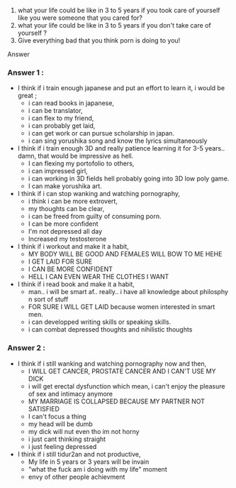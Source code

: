 1. what your life could be like in 3 to 5 years if you took care of yourself like you were someone that you cared for?
2.  what your life could be like in 3 to 5 years if you don't take care of yourself ?
3. Give everything bad that you think porn is doing to you!

Answer

### Answer 1 :
- I think if i train enough japanese and put an effort to learn it, i would be great ;
	- i can read books in japanese, 
	- i can be translator, 
	- i can flex to my friend,
	- i can probably get laid, 
	- i can get work or can pursue scholarship in japan.
	- i can sing yorushika song and know the lyrics simultaneously
- I think if i train enough 3D and really patience learning it for 3-5 years..  damn, that would be impressive as hell. 
	- I can flexing my portofolio to others,
	- i can impressed girl,
	- i can working in 3D fields hell probably going into 3D low poly game.
	- I can make yorushika art.
- I think if i can stop wanking and watching pornography, 
	- i think i can be more extrovert, 
	- my thoughts can be clear, 
	- i can be freed from guilty of consuming porn.
	- I can be more confident 
	- I'm not depressed all day
	- Increased my testosterone
- I think if i workout and make it a habit,
	- MY BODY WILL BE GOOD AND FEMALES WILL BOW TO ME HEHE
	- I GET LAID FOR SURE
	- I CAN BE MORE CONFIDENT
	- HELL I CAN EVEN WEAR THE CLOTHES I WANT
- I think if i read book and make it a habit,
	- man.. i will be smart af.. really.. i have all knowledge about philosphy n sort of stuff
	- FOR SURE I WILL GET LAID because women interested in smart men.
	- i can developped writing skills or speaking skills.
	- i can combat depressed thoughts and nihilistic thoughts

### Answer 2 :
- I think if i still wanking and watching pornography now and then,
	- I WILL GET CANCER, PROSTATE CANCER AND I CAN'T USE MY DICK
	- i will get erectal dysfunction which mean, i can't enjoy the pleasure of sex and intimacy anymore
	- MY MARRIAGE IS COLLAPSED BECAUSE MY PARTNER NOT SATISFIED
	- I can't focus a thing
	- my head will be dumb
	- my dick will nut even tho im not horny
	- i just cant thinking straight
	- i just feeling depressed
- I think if i still tidur2an and not productive,
	- My life in 5 years or 3 years will be invain
	- "what the fuck am i doing with my life" moment
	- envy of other people achievment